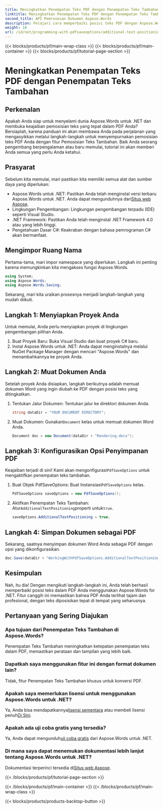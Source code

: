 ```yaml
---
title: Meningkatkan Penempatan Teks PDF dengan Penempatan Teks Tambahan
linktitle: Meningkatkan Penempatan Teks PDF dengan Penempatan Teks Tambahan
second_title: API Pemrosesan Dokumen Aspose.Words
description: Pelajari cara memperbaiki posisi teks PDF dengan Aspose.Words untuk .NET dalam beberapa langkah mudah. Sempurnakan tampilan dokumen Anda.
weight: 10
url: /id/net/programming-with-pdfsaveoptions/additional-text-positioning/
---
```


{{< blocks/products/pf/main-wrap-class >}}
{{< blocks/products/pf/main-container >}}
{{< blocks/products/pf/tutorial-page-section >}}

# Meningkatkan Penempatan Teks PDF dengan Penempatan Teks Tambahan

## Perkenalan

Apakah Anda siap untuk menyelami dunia Aspose.Words untuk .NET dan membuka keajaiban pemosisian teks yang tepat dalam PDF Anda? Bersiaplah, karena panduan ini akan membawa Anda pada perjalanan yang mengasyikkan melalui langkah-langkah untuk menyempurnakan pemosisian teks PDF Anda dengan fitur Pemosisian Teks Tambahan. Baik Anda seorang pengembang berpengalaman atau baru memulai, tutorial ini akan memberi Anda semua yang perlu Anda ketahui.

## Prasyarat

Sebelum kita memulai, mari pastikan kita memiliki semua alat dan sumber daya yang diperlukan:

-  Aspose.Words untuk .NET: Pastikan Anda telah menginstal versi terbaru Aspose.Words untuk .NET. Anda dapat mengunduhnya dari[Situs web Aspose](https://releases.aspose.com/words/net/).
- Lingkungan Pengembangan: Lingkungan pengembangan terpadu (IDE) seperti Visual Studio.
- .NET Framework: Pastikan Anda telah menginstal .NET Framework 4.0 atau yang lebih tinggi.
- Pengetahuan Dasar C#: Keakraban dengan bahasa pemrograman C# akan bermanfaat.

## Mengimpor Ruang Nama

Pertama-tama, mari impor namespace yang diperlukan. Langkah ini penting karena memungkinkan kita mengakses fungsi Aspose.Words.

```csharp
using System;
using Aspose.Words;
using Aspose.Words.Saving;
```

Sekarang, mari kita uraikan prosesnya menjadi langkah-langkah yang mudah diikuti.

## Langkah 1: Menyiapkan Proyek Anda

Untuk memulai, Anda perlu menyiapkan proyek di lingkungan pengembangan pilihan Anda.

1. Buat Proyek Baru: Buka Visual Studio dan buat proyek C# baru.
2. Instal Aspose.Words untuk .NET: Anda dapat menginstalnya melalui NuGet Package Manager dengan mencari "Aspose.Words" dan menambahkannya ke proyek Anda.

## Langkah 2: Muat Dokumen Anda

Setelah proyek Anda disiapkan, langkah berikutnya adalah memuat dokumen Word yang ingin diubah ke PDF dengan posisi teks yang ditingkatkan.

1. Tentukan Jalur Dokumen: Tentukan jalur ke direktori dokumen Anda.
    ```csharp
    string dataDir = "YOUR DOCUMENT DIRECTORY";
    ```
2.  Muat Dokumen: Gunakan`Document` kelas untuk memuat dokumen Word Anda.
    ```csharp
    Document doc = new Document(dataDir + "Rendering.docx");
    ```

## Langkah 3: Konfigurasikan Opsi Penyimpanan PDF

 Keajaiban terjadi di sini! Kami akan mengonfigurasi`PdfSaveOptions` untuk mengaktifkan penempatan teks tambahan.

1.  Buat Objek PdfSaveOptions: Buat Instansiasi`PdfSaveOptions` kelas.
    ```csharp
    PdfSaveOptions saveOptions = new PdfSaveOptions();
    ```
2.  Aktifkan Penempatan Teks Tambahan: Atur`AdditionalTextPositioning`properti untuk`true`.
    ```csharp
    saveOptions.AdditionalTextPositioning = true;
    ```

## Langkah 4: Simpan Dokumen sebagai PDF

Sekarang, saatnya menyimpan dokumen Word Anda sebagai PDF dengan opsi yang dikonfigurasikan.

```csharp
doc.Save(dataDir + "WorkingWithPdfSaveOptions.AdditionalTextPositioning.pdf", saveOptions);
```

## Kesimpulan

Nah, itu dia! Dengan mengikuti langkah-langkah ini, Anda telah berhasil memperbaiki posisi teks dalam PDF Anda menggunakan Aspose.Words for .NET. Fitur canggih ini memastikan bahwa PDF Anda terlihat tajam dan profesional, dengan teks diposisikan tepat di tempat yang seharusnya.

## Pertanyaan yang Sering Diajukan

### Apa tujuan dari Penempatan Teks Tambahan di Aspose.Words?
Penempatan Teks Tambahan meningkatkan ketepatan penempatan teks dalam PDF, memastikan perataan dan tampilan yang lebih baik.

### Dapatkah saya menggunakan fitur ini dengan format dokumen lain?
Tidak, fitur Penempatan Teks Tambahan khusus untuk konversi PDF.

### Apakah saya memerlukan lisensi untuk menggunakan Aspose.Words untuk .NET?
 Ya, Anda bisa mendapatkannya[lisensi sementara](https://purchase.aspose.com/temporary-license/) atau membeli lisensi penuh[Di Sini](https://purchase.aspose.com/buy).

### Apakah ada uji coba gratis yang tersedia?
 Ya, Anda dapat mengunduh[uji coba gratis](https://releases.aspose.com/) dari Aspose.Words untuk .NET.

### Di mana saya dapat menemukan dokumentasi lebih lanjut tentang Aspose.Words untuk .NET?
 Dokumentasi terperinci tersedia di[Situs web Aspose](https://reference.aspose.com/words/net/).

{{< /blocks/products/pf/tutorial-page-section >}}

{{< /blocks/products/pf/main-container >}}
{{< /blocks/products/pf/main-wrap-class >}}

{{< blocks/products/products-backtop-button >}}
